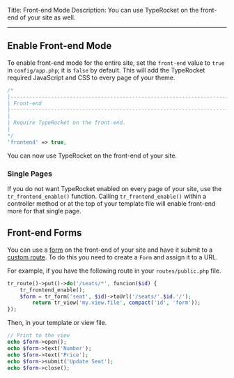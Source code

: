 Title: Front-end Mode
Description: You can use TypeRocket on the front-end of your site as well.

---

## Enable Front-end Mode

To enable front-end mode for the entire site, set the `front-end` value to `true` in `config/app.php`; it is `false` by default. This will add the TypeRocket required JavaScript and CSS to every page of your theme.

```php
/*
|--------------------------------------------------------------------------
| Front-end
|--------------------------------------------------------------------------
|
| Require TypeRocket on the front-end.
|
*/
'frontend' => true,
```

You can now use TypeRocket on the front-end of your site.

### Single Pages

If you do not want TypeRocket enabled on every page of your site, use the `tr_frontend_enable()` function. Calling `tr_frontend_enable()` within a controller method or at the top of your template file will enable front-end more for that single page.
## Front-end Forms

You can use a [form](/docs/v5/forms/) on the front-end of your site and have it submit to a [custom route](/docs/v5/routes/). To do this you need to create a `Form` and assign it to a URL.

For example, if you have the following route in your `routes/public.php` file.

```php
tr_route()->put()->do('/seats/*', funcion($id) {
    tr_frontend_enable();
    $form = tr_form('seat', $id)->toUrl('/seats/'.$id.'/');
        return tr_view('my.view.file', compact('id', 'form'));
});
```

Then, in your template or view file.

```php
// Print to the view
echo $form->open();
echo $form->text('Number');
echo $form->text('Price');
echo $form->submit('Update Seat');
echo $form->close();
```